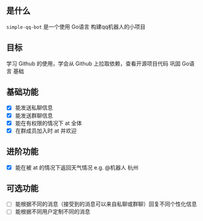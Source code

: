 ## 是什么
`simple-qq-bot` 是一个使用 Go语言 构建qq机器人的小项目

## 目标
学习 Github 的使用，学会从 Github 上拉取依赖，查看开源项目代码
巩固 Go语言 基础

## 基础功能
- [x] 能发送私聊信息
- [x] 能发送群聊信息
- [x] 能在有权限的情况下 at 全体
- [x] 在群成员加入时 at 并欢迎

## 进阶功能
- [x] 能在被 at 的情况下返回天气情况
e.g. @机器人 杭州

## 可选功能
- [ ] 能根据不同的消息（接受到的消息可以来自私聊或群聊）回复不同个性化信息
- [ ] 能根据不同用户定制不同的消息
